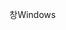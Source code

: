 <span data-ttu-id="e6582-101">창</span><span class="sxs-lookup"><span data-stu-id="e6582-101">Windows</span></span>